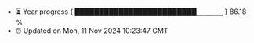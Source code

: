 - ⏳ Year progress { █████████████████████████▁▁▁▁▁ } 86.18 %
- ⏰ Updated on Mon, 11 Nov 2024 10:23:47 GMT

